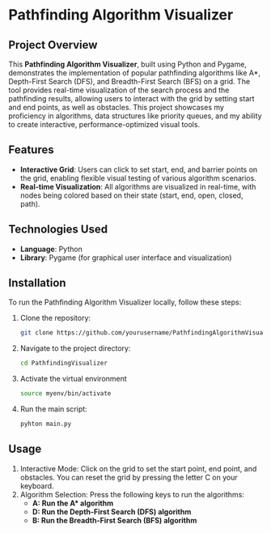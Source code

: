 # Pathfinding Algorithm Visualizer

## Project Overview

This **Pathfinding Algorithm Visualizer**, built using Python and Pygame, demonstrates the implementation of popular pathfinding algorithms like A\*, Depth-First Search (DFS), and Breadth-First Search (BFS) on a grid. The tool provides real-time visualization of the search process and the pathfinding results, allowing users to interact with the grid by setting start and end points, as well as obstacles. This project showcases my proficiency in algorithms, data structures like priority queues, and my ability to create interactive, performance-optimized visual tools.

## Features

-   **Interactive Grid**: Users can click to set start, end, and barrier points on the grid, enabling flexible visual testing of various algorithm scenarios.
-   **Real-time Visualization**: All algorithms are visualized in real-time, with nodes being colored based on their state (start, end, open, closed, path).

## Technologies Used

-   **Language**: Python
-   **Library**: Pygame (for graphical user interface and visualization)

## Installation

To run the Pathfinding Algorithm Visualizer locally, follow these steps:

1. Clone the repository:
    ````bash
    git clone https://github.com/yourusername/PathfindingAlgorithmVisualizer.git```
    ````
2. Navigate to the project directory:
    ```bash
    cd PathfindingVisualizer
    ```
3. Activate the virtual environment
    ```bash
    source myenv/bin/activate
    ```
4. Run the main script:
    ```bash
    pyhton main.py
    ```

## Usage

1. Interactive Mode: Click on the grid to set the start point, end point, and obstacles. You can reset the grid by pressing the letter C on your keyboard.
2. Algorithm Selection: Press the following keys to run the algorithms:
    - **A: Run the A\* algorithm**
    - **D: Run the Depth-First Search (DFS) algorithm**
    - **B: Run the Breadth-First Search (BFS) algorithm**
